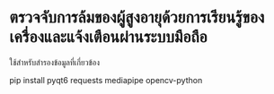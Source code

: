 # ตรวจจับการล้มของผู้สูงอายุด้วยการเรียนรู้ของเครื่องและแจ้งเตือนผ่านระบบมือถือ
 ใช้สำหรับสำรองข้อมูลที่เกี่ยวข้อง

pip install pyqt6 requests mediapipe opencv-python